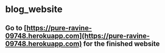 # blog_website
## Go to [https://pure-ravine-09748.herokuapp.com](https://pure-ravine-09748.herokuapp.com) for the finished website

